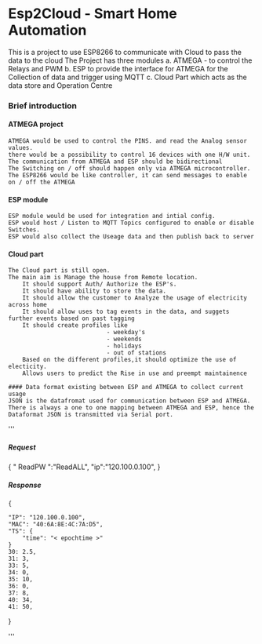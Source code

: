 
# Esp2Cloud - Smart Home Automation 

This is a project to use ESP8266 to communicate with Cloud to pass the data to the cloud
The Project has three modules 
a. ATMEGA - to control the Relays and PWM 
b. ESP to provide the interface for ATMEGA for the Collection of data and trigger using MQTT
c. Cloud Part which acts as the data store and Operation Centre


### Brief introduction 

#### ATMEGA project
    ATMEGA would be used to control the PINS. and read the Analog sensor  values.
    there would be a possibility to control 16 devices with one H/W unit.
    The communication from ATMEGA and ESP should be bidirectional
    The Switching on / off should happen only via ATMEGA microcontroller.
    The ESP8266 would be like controller, it can send messages to enable on / off the ATMEGA


#### ESP module
    ESP module would be used for integration and intial config. 
    ESP would host / Listen to MQTT Topics configured to enable or disable Switches.
    ESP would also collect the Useage data and then publish back to server
    
  
#### Cloud part
    The Cloud part is still open. 
    The main aim is Manage the house from Remote location.
        It should support Auth/ Authorize the ESP's.
        It should have ability to store the data. 
        It should allow the customer to Analyze the usage of electricity across home
        It should allow uses to tag events in the data, and suggets further events based on past tagging
        It should create profiles like
                                - weekday's
                                - weekends
                                - holidays
                                - out of stations
        Based on the different profiles,it should optimize the use of electicity.
        Allows users to predict the Rise in use and preempt maintainence
        
    #### Data format existing between ESP and ATMEGA to collect current usage
    JSON is the datafromat used for communication between ESP and ATMEGA. There is always a one to one mapping between ATMEGA and ESP, hence the Dataformat JSON is transmitted via Serial port.
    
'''
##### Request 
   {
       " ReadPW ":"ReadALL",
       "ip":"120.100.0.100",
    }

##### Response

    {
   
	"IP": "120.100.0.100",
	"MAC": "40:6A:8E:4C:7A:D5",
	"TS": {
		"time": "< epochtime >"
	}
	30: 2.5,
	31: 3,
	33: 5,
	34: 0,
	35: 10,
	36: 0,
	37: 8,
	40: 34,
	41: 50,
}

'''
####

